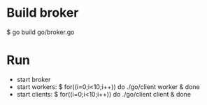 
# Build broker

$ go build go/broker.go

# Run

* start broker
* start workers: $ for((i=0;i<10;i++)) do ./go/client worker & done
* start clients: $ for((i=0;i<10;i++)) do ./go/client client & done
